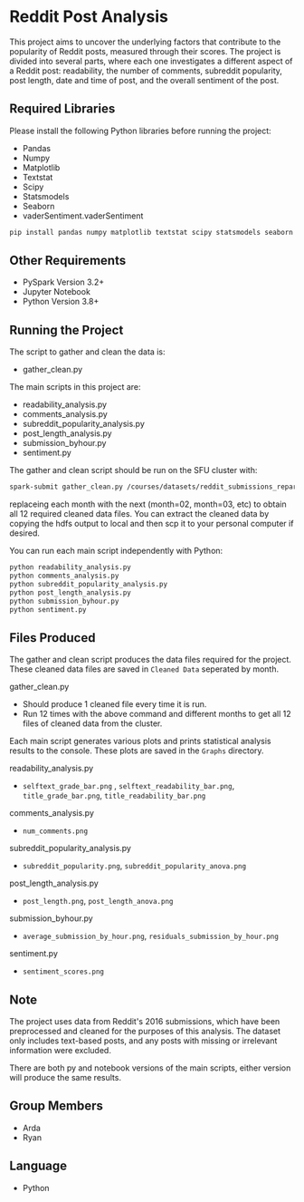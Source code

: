 # Reddit Post Analysis

This project aims to uncover the underlying factors that contribute to the popularity of Reddit posts, measured through their scores. The project is divided into several parts, where each one investigates a different aspect of a Reddit post: readability, the number of comments, subreddit popularity, post length, date and time of post, and the overall sentiment of the post.

## Required Libraries

Please install the following Python libraries before running the project:

- Pandas
- Numpy
- Matplotlib
- Textstat
- Scipy
- Statsmodels
- Seaborn
- vaderSentiment.vaderSentiment

```bash
pip install pandas numpy matplotlib textstat scipy statsmodels seaborn vadersentiment
```

## Other Requirements

- PySpark Version 3.2+
- Jupyter Notebook
- Python Version 3.8+

## Running the Project

The script to gather and clean the data is:

- gather_clean.py

The main scripts in this project are:

- readability_analysis.py
- comments_analysis.py
- subreddit_popularity_analysis.py
- post_length_analysis.py
- submission_byhour.py
- sentiment.py

The gather and clean script should be run on the SFU cluster with: 
```bash
spark-submit gather_clean.py /courses/datasets/reddit_submissions_repartitioned/year=2016/month=01/*.json.gz output
```
replaceing each month with the next (month=02, month=03, etc) to obtain all 12 required cleaned data files.  You can extract the cleaned data by copying the hdfs output to local and then scp it to your personal computer if desired. 

You can run each main script independently with Python:

```bash
python readability_analysis.py
python comments_analysis.py
python subreddit_popularity_analysis.py
python post_length_analysis.py
python submission_byhour.py
python sentiment.py
```
## Files Produced

The gather and clean script produces the data files required for the project. These cleaned data files are saved in `Cleaned Data` seperated by month.

gather_clean.py
 - Should produce 1 cleaned file every time it is run.
 - Run 12 times with the above command and different months to get all 12 files of cleaned data from the cluster.

Each main script generates various plots and prints statistical analysis results to the console. These plots are saved in the `Graphs` directory.

readability_analysis.py
 - `selftext_grade_bar.png` , `selftext_readability_bar.png`, `title_grade_bar.png`, `title_readability_bar.png`

comments_analysis.py
 - `num_comments.png`

subreddit_popularity_analysis.py
 - `subreddit_popularity.png`, `subreddit_popularity_anova.png`

post_length_analysis.py
 - `post_length.png`, `post_length_anova.png`

submission_byhour.py
 - `average_submission_by_hour.png`, `residuals_submission_by_hour.png`

sentiment.py
 - `sentiment_scores.png`

## Note

The project uses data from Reddit's 2016 submissions, which have been preprocessed and cleaned for the purposes of this analysis. The dataset only includes text-based posts, and any posts with missing or irrelevant information were excluded.

There are both py and notebook versions of the main scripts, either version will produce the same results.

## Group Members

- Arda
- Ryan

## Language

- Python
